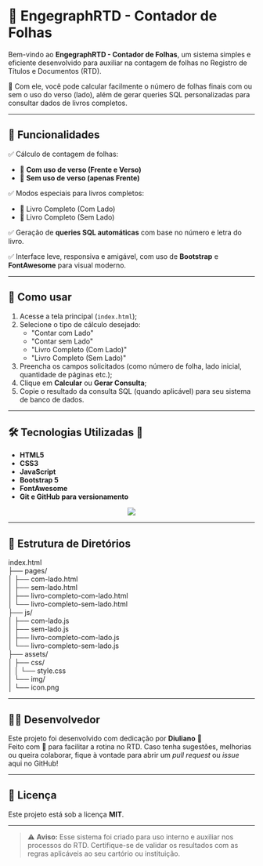 # 📄 EngegraphRTD - Contador de Folhas

Bem-vindo ao **EngegraphRTD - Contador de Folhas**, um sistema simples e eficiente desenvolvido para auxiliar na contagem de folhas no Registro de Títulos e Documentos (RTD).

🔢 Com ele, você pode calcular facilmente o número de folhas finais com ou sem o uso do verso (lado), além de gerar queries SQL personalizadas para consultar dados de livros completos.

---

## 🚀 Funcionalidades

✅ Cálculo de contagem de folhas:
- 📘 **Com uso de verso (Frente e Verso)**
- 📗 **Sem uso de verso (apenas Frente)**

✅ Modos especiais para livros completos:
- 📒 Livro Completo (Com Lado)
- 📙 Livro Completo (Sem Lado)

✅ Geração de **queries SQL automáticas** com base no número e letra do livro.

✅ Interface leve, responsiva e amigável, com uso de **Bootstrap** e **FontAwesome** para visual moderno.

---

## 🧩 Como usar

1. Acesse a tela principal (`index.html`);
2. Selecione o tipo de cálculo desejado:
   - "Contar com Lado"
   - "Contar sem Lado"
   - "Livro Completo (Com Lado)"
   - "Livro Completo (Sem Lado)"
3. Preencha os campos solicitados (como número de folha, lado inicial, quantidade de páginas etc.);
4. Clique em **Calcular** ou **Gerar Consulta**;
5. Copie o resultado da consulta SQL (quando aplicável) para seu sistema de banco de dados.

---

## 🛠️ Tecnologias Utilizadas 🧪

- **HTML5**
- **CSS3**
- **JavaScript**
- **Bootstrap 5**
- **FontAwesome**
- **Git e GitHub para versionamento**

<p align="center">
    <img src="https://skillicons.dev/icons?i=html,css,js,bootstrap,git,github" />
</p>


---

## 📁 Estrutura de Diretórios

index.html  
├── pages/  
│   ├── com-lado.html  
│   ├── sem-lado.html  
│   ├── livro-completo-com-lado.html  
│   └── livro-completo-sem-lado.html  
├── js/  
│   ├── com-lado.js  
│   ├── sem-lado.js  
│   ├── livro-completo-com-lado.js  
│   └── livro-completo-sem-lado.js  
├── assets/  
│   ├── css/  
│   │   └── style.css  
│   └── img/  
│       └── icon.png  


---

## 👨‍💻 Desenvolvedor

Este projeto foi desenvolvido com dedicação por **Diuliano** 🧠  
Feito com 💙 para facilitar a rotina no RTD.
Caso tenha sugestões, melhorias ou queira colaborar, fique à vontade para abrir um _pull request_ ou _issue_ aqui no GitHub!

---

## 📝 Licença

Este projeto está sob a licença **MIT**. 

---

> ⚠️ **Aviso:** Esse sistema foi criado para uso interno e auxiliar nos processos do RTD. Certifique-se de validar os resultados com as regras aplicáveis ao seu cartório ou instituição.

